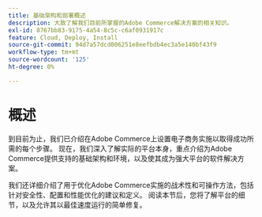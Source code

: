 ```yaml
---
title: 基础架构和部署概述
description: 大致了解我们目前所掌握的Adobe Commerce解决方案的相关知识。
exl-id: 8767bb83-9175-4a54-8c5c-c6af0931917c
feature: Cloud, Deploy, Install
source-git-commit: 94d7a57dcd006251e8eefbdb4ec3a5e140bf43f9
workflow-type: tm+mt
source-wordcount: '125'
ht-degree: 0%

---
```


# 概述

到目前为止，我们已介绍在Adobe Commerce上设置电子商务实施以取得成功所需的每个步骤。 现在，我们深入了解实际的平台本身，重点介绍为Adobe Commerce提供支持的基础架构和环境，以及使其成为强大平台的软件解决方案。

我们还详细介绍了用于优化Adobe Commerce实施的战术性和可操作方法，包括针对安全性、配置和性能优化的建议和定义。 阅读本节后，您将了解平台的细节，以及允许其以最佳速度运行的简单修复。
